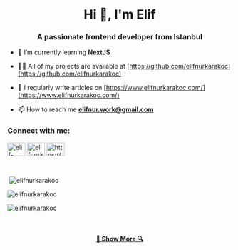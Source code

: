 
<h1 align="center">Hi 👋, I'm Elif</h1>
<h3 align="center">A passionate frontend developer from Istanbul</h3>

- 🌱 I’m currently learning **NextJS**

- 👨‍💻 All of my projects are available at [https://github.com/elifnurkarakoc](https://github.com/elifnurkarakoc)

- 📝 I regularly write articles on [https://www.elifnurkarakoc.com/](https://www.elifnurkarakoc.com/)

- 📫 How to reach me **elifnur.work@gmail.com**

<h3 align="left">Connect with me:</h3>
<p align="left">
<a href="https://linkedin.com/in/elif-nur-karakoc" target="blank"><img align="center" src="https://raw.githubusercontent.com/rahuldkjain/github-profile-readme-generator/master/src/images/icons/Social/linked-in-alt.svg" alt="elif-nur-karakoc" height="30" width="40" /></a>
<a href="https://www.hackerrank.com/elifnurkarakoc" target="blank"><img align="center" src="https://raw.githubusercontent.com/rahuldkjain/github-profile-readme-generator/master/src/images/icons/Social/hackerrank.svg" alt="elifnurkarakoc" height="30" width="40" /></a>
<a href="https://www.elifnurkarakoc.com/" target="blank"><img align="center" src="https://raw.githubusercontent.com/rahuldkjain/github-profile-readme-generator/master/src/images/icons/Social/rss.svg" alt="https://www.elifnurkarakoc.com/" height="30" width="40" /></a>
</p>
<br>
<p>&nbsp;<img align="center" src="https://github-readme-stats.vercel.app/api?username=elifnurkarakoc&show_icons=true&locale=en" alt="elifnurkarakoc" /></p>

<p><img align="center" src="https://github-readme-stats.vercel.app/api/top-langs?username=elifnurkarakoc&show_icons=true&locale=en&layout=compact" alt="elifnurkarakoc" /></p>

<p><img align="center" src="https://github-readme-streak-stats.herokuapp.com/?user=elifnurkarakoc&" alt="elifnurkarakoc" /></p>

<br>

<h4 align="center">
  <a href="https://github.com/elifnurkarakoc?tab=repositories" title="Show Repositories">🔎 Show More 🔍</a>
</h4>
